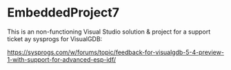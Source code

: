 # EmbeddedProject7 

This is an non-functioning Visual Studio solution & project for a support ticket ay sysprogs for VisualGDB:

https://sysprogs.com/w/forums/topic/feedback-for-visualgdb-5-4-preview-1-with-support-for-advanced-esp-idf/
